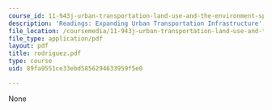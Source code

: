 ```yaml
---
course_id: 11-943j-urban-transportation-land-use-and-the-environment-spring-2002
description: 'Readings: Expanding Urban Transportation Infrastructure'
file_location: /coursemedia/11-943j-urban-transportation-land-use-and-the-environment-spring-2002/89fa9551ce33ebd5856294633959f5e0_rodriguez.pdf
file_type: application/pdf
layout: pdf
title: rodriguez.pdf
type: course
uid: 89fa9551ce33ebd5856294633959f5e0

---
```

None